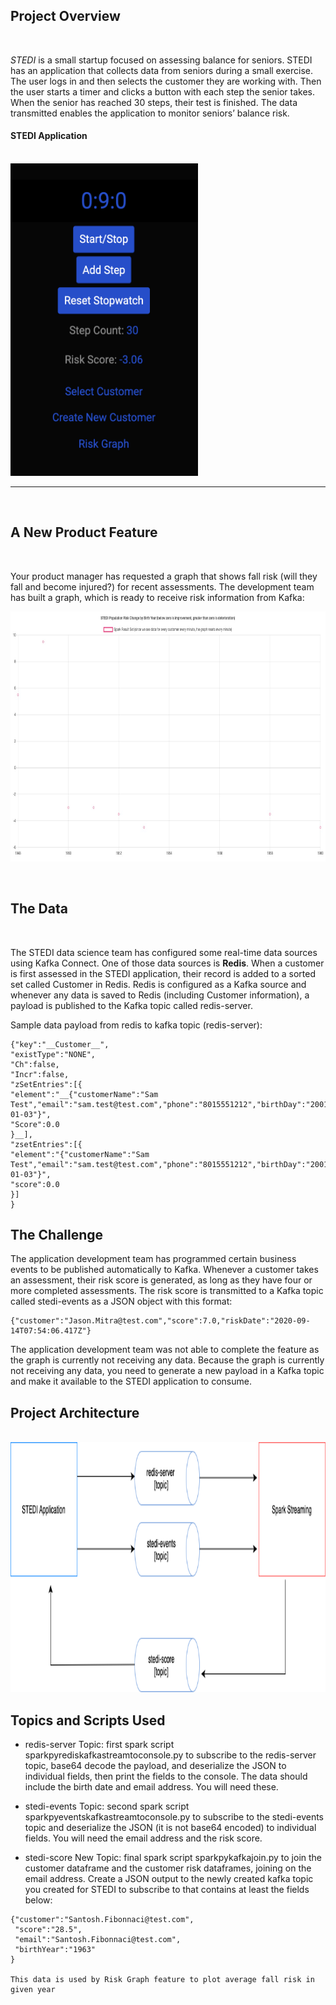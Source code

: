 ## Project Overview
<br/>

*STEDI* is a small startup focused on assessing balance for seniors.
STEDI has an application that collects data from seniors during a small exercise. The user logs in and then selects the customer they are working with. Then the user starts a timer and clicks a button with each step the senior takes. When the senior has reached 30 steps, their test is finished. The data transmitted enables the application to monitor seniors’ balance risk.

#### STEDI Application
<br/>
<img src="images/STEDI.png" width="300" height="500">

<hr/>    
<br/>

## A New Product Feature
<br/>

Your product manager has requested a graph that shows fall risk (will they fall and become injured?) for recent assessments. The development team has built a graph, which is ready to receive risk information from Kafka:

<img src="images/riskGraph.jpg" width="750" height="400"><br/>


<br/>

## The Data
<br/>

The STEDI data science team has configured some real-time data sources using Kafka Connect. One of those data sources is **Redis**. When a customer is first assessed in the STEDI application, their record is added to a sorted set called Customer in Redis. Redis is configured as a Kafka source and whenever any data is saved to Redis (including Customer information), a payload is published to the Kafka topic called redis-server.

Sample data payload from redis to kafka topic (redis-server):

```
{"key":"__Customer__",
"existType":"NONE",
"Ch":false,
"Incr":false,
"zSetEntries":[{
"element":"__{"customerName":"Sam Test","email":"sam.test@test.com","phone":"8015551212","birthDay":"2001-01-03"}",
"Score":0.0
}__],
"zsetEntries":[{
"element":"{"customerName":"Sam Test","email":"sam.test@test.com","phone":"8015551212","birthDay":"2001-01-03"}",
"score":0.0
}]
}
```


## The Challenge

The application development team has programmed certain business events to be published automatically to Kafka. Whenever a customer takes an assessment, their risk score is generated, as long as they have four or more completed assessments. The risk score is transmitted to a Kafka topic called stedi-events as a JSON object with this format:

```
{"customer":"Jason.Mitra@test.com","score":7.0,"riskDate":"2020-09-14T07:54:06.417Z"}
```
The application development team was not able to complete the feature as the graph is currently not receiving any data. Because the graph is currently not receiving any data, you need to generate a new payload in a Kafka topic and make it available to the STEDI application to consume.
<br/>

## Project Architecture
<br/>
<img src="images/project_flow.png" width="750" height="400"><br/>


## Topics and Scripts Used 

- redis-server Topic: first spark script sparkpyrediskafkastreamtoconsole.py to subscribe to the redis-server topic, base64 decode the payload, and deserialize the JSON to individual fields, then print the fields to the console. The data should include the birth date and email address. You will need these.

- stedi-events Topic: second spark script sparkpyeventskafkastreamtoconsole.py to subscribe to the stedi-events topic and deserialize the JSON (it is not base64 encoded) to individual fields. You will need the email address and the risk score.

- stedi-score New Topic: final spark script sparkpykafkajoin.py to join the customer dataframe and the customer risk dataframes, joining on the email address. Create a JSON output to the newly created kafka topic you created for STEDI to subscribe to that contains at least the fields below:

```
{"customer":"Santosh.Fibonnaci@test.com",
 "score":"28.5",
 "email":"Santosh.Fibonnaci@test.com",
 "birthYear":"1963"
} 

This data is used by Risk Graph feature to plot average fall risk in given year

```

